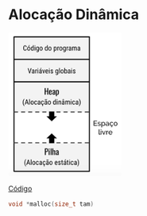 # Alocação Dinâmica




<img class="center" src = "../../assets/images/ponteiros/memoria.png" width="45%" height="45%"/>





<a href="https://repl.it/@liberato/TADData" target="_blank">Código</a>
```c
void *malloc(size_t tam)

```







